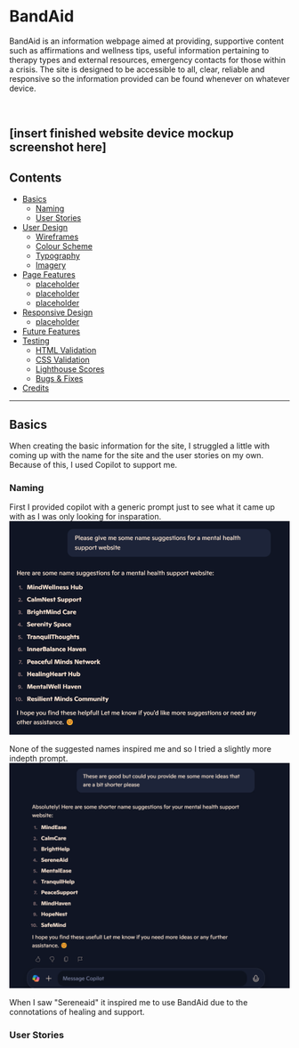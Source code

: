 # **BandAid**
BandAid is an information webpage aimed at providing, supportive content such as affirmations and wellness tips, useful information pertaining to therapy types and external resources, emergency contacts for those within a crisis. The site is designed to be accessible to all, clear, reliable and responsive so the information provided can be found whenever on whatever device.

<br>

[insert finished website device mockup screenshot here]
---

## **Contents**

- [Basics](#)
    - [Naming](#naming)
    - [User Stories](#user-stories)
- [User Design](#)
    - [Wireframes](#)
    - [Colour Scheme](#)
    - [Typography](#)
    - [Imagery](#)
- [Page Features](#)
    - [placeholder](#)
    - [placeholder](#)
    - [placeholder](#)
- [Responsive Design](#)
    - [placeholder](#)
- [Future Features](#)
- [Testing](#)
    - [HTML Validation](#)
    - [CSS Validation](#)
    - [Lighthouse Scores](#)
    - [Bugs & Fixes](#)
- [Credits](#)
--- 

## Basics
When creating the basic information for the site, I struggled a little with coming up with the name for the site and the user stories on my own. Because of this, I used Copilot to support me.

### Naming
First I provided copilot with a generic prompt just to see what it came up with as I was only looking for insparation.
![An image of copilot suggesting names for the website](assets/images/project%201%20readme%20photos/copilot-naming-1.png)

None of the suggested names inspired me and so I tried a slightly more indepth prompt.
![An image of copilot suggesting names for the website](assets/images/project%201%20readme%20photos/copilot-naming-2.png)

When I saw "Sereneaid" it inspired me to use BandAid due to the connotations of healing and support.
### User Stories 
